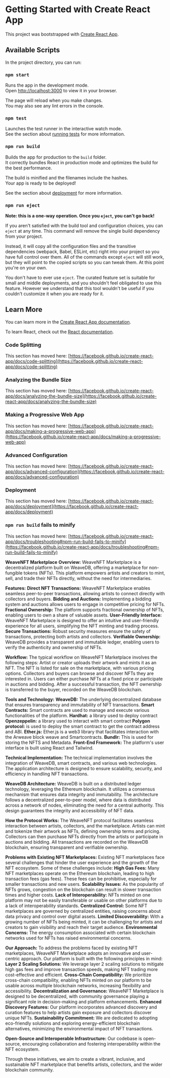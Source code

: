 # Getting Started with Create React App

This project was bootstrapped with [Create React App](https://github.com/facebook/create-react-app).

## Available Scripts

In the project directory, you can run:

### `npm start`

Runs the app in the development mode.\
Open [http://localhost:3000](http://localhost:3000) to view it in your browser.

The page will reload when you make changes.\
You may also see any lint errors in the console.

### `npm test`

Launches the test runner in the interactive watch mode.\
See the section about [running tests](https://facebook.github.io/create-react-app/docs/running-tests) for more information.

### `npm run build`

Builds the app for production to the `build` folder.\
It correctly bundles React in production mode and optimizes the build for the best performance.

The build is minified and the filenames include the hashes.\
Your app is ready to be deployed!

See the section about [deployment](https://facebook.github.io/create-react-app/docs/deployment) for more information.

### `npm run eject`

**Note: this is a one-way operation. Once you `eject`, you can't go back!**

If you aren't satisfied with the build tool and configuration choices, you can `eject` at any time. This command will remove the single build dependency from your project.

Instead, it will copy all the configuration files and the transitive dependencies (webpack, Babel, ESLint, etc) right into your project so you have full control over them. All of the commands except `eject` will still work, but they will point to the copied scripts so you can tweak them. At this point you're on your own.

You don't have to ever use `eject`. The curated feature set is suitable for small and middle deployments, and you shouldn't feel obligated to use this feature. However we understand that this tool wouldn't be useful if you couldn't customize it when you are ready for it.

## Learn More

You can learn more in the [Create React App documentation](https://facebook.github.io/create-react-app/docs/getting-started).

To learn React, check out the [React documentation](https://reactjs.org/).

### Code Splitting

This section has moved here: [https://facebook.github.io/create-react-app/docs/code-splitting](https://facebook.github.io/create-react-app/docs/code-splitting)

### Analyzing the Bundle Size

This section has moved here: [https://facebook.github.io/create-react-app/docs/analyzing-the-bundle-size](https://facebook.github.io/create-react-app/docs/analyzing-the-bundle-size)

### Making a Progressive Web App

This section has moved here: [https://facebook.github.io/create-react-app/docs/making-a-progressive-web-app](https://facebook.github.io/create-react-app/docs/making-a-progressive-web-app)

### Advanced Configuration

This section has moved here: [https://facebook.github.io/create-react-app/docs/advanced-configuration](https://facebook.github.io/create-react-app/docs/advanced-configuration)

### Deployment

This section has moved here: [https://facebook.github.io/create-react-app/docs/deployment](https://facebook.github.io/create-react-app/docs/deployment)

### `npm run build` fails to minify

This section has moved here: [https://facebook.github.io/create-react-app/docs/troubleshooting#npm-run-build-fails-to-minify](https://facebook.github.io/create-react-app/docs/troubleshooting#npm-run-build-fails-to-minify)


**WeaveNFT Marketplace**
**Overview:**
WeaveNFT Marketplace is a decentralized platform built on WeaveDB, offering a marketplace for non-fungible tokens (NFTs). This platform empowers artists and creators to mint, sell, and trade their NFTs directly, without the need for intermediaries.

**Features:**
**Direct NFT Transactions:** WeaveNFT Marketplace enables seamless peer-to-peer transactions, allowing artists to connect directly with collectors and buyers.
**Bidding and Auctions:** Implementing a bidding system and auctions allows users to engage in competitive pricing for NFTs.
**Fractional Ownership:** The platform supports fractional ownership of NFTs, enabling users to own a share of valuable assets.
**User-Friendly Interface:** WeaveNFT Marketplace is designed to offer an intuitive and user-friendly experience for all users, simplifying the NFT minting and trading process.
**Secure Transactions:** Robust security measures ensure the safety of transactions, protecting both artists and collectors.
**Verifiable Ownership:** WeaveDB provides a transparent and immutable ledger, enabling users to verify the authenticity and ownership of NFTs.

**Workflow:**
The typical workflow on WeaveNFT Marketplace involves the following steps:
Artist or creator uploads their artwork and mints it as an NFT.
The NFT is listed for sale on the marketplace, with various pricing options.
Collectors and buyers can browse and discover NFTs they are interested in.
Users can either purchase NFTs at a fixed price or participate in auctions and bidding.
After a successful transaction, the NFT ownership is transferred to the buyer, recorded on the WeaveDB blockchain.

**Tools and Technology:**
**WeaveDB:** The underlying decentralized database that ensures transparency and immutability of NFT transactions.
**Smart Contracts:** Smart contracts are used to manage and execute various functionalities of the platform.
**Hardhat:** a library used to deploy contract
**Openzeppelin:** a library used to interact with smart contract
**Polygon protocol:** is used to deploy the smart contract to get the contract address and ABI.
**Ether.js:** Ether.js is a web3 library that facilitates interaction with the Arweave block weave and Smartcontracts.
**Bundlr:** This is used for storing the NFTS and Metadata. 
**Front-End Framework:** The platform's user interface is built using React and Tailwind. 

**Technical Implementation:**
The technical implementation involves the integration of WeaveDB, smart contracts, and various web technologies. The application architecture is designed to ensure scalability, security, and efficiency in handling NFT transactions.

**WeaveDB Architecture:**
WeaveDB is built on a distributed ledger technology, leveraging the Ethereum blockchain. It utilizes a consensus mechanism that ensures data integrity and immutability. The architecture follows a decentralized peer-to-peer model, where data is distributed across a network of nodes, eliminating the need for a central authority. This design guarantees the integrity and accessibility of NFT data.

**How the Protocol Works:**
The WeaveNFT protocol facilitates seamless interaction between artists, collectors, and the marketplace. Artists can mint and tokenize their artwork as NFTs, defining ownership terms and pricing. Collectors can then purchase NFTs directly from the artists or participate in auctions and bidding. All transactions are recorded on the WeaveDB blockchain, ensuring transparent and verifiable ownership.

**Problems with Existing NFT Marketplaces:**
Existing NFT marketplaces face several challenges that hinder the user experience and the growth of the NFT ecosystem. Some of these challenges include:
**High Gas Fees:** Many NFT marketplaces operate on the Ethereum blockchain, leading to high transaction fees (gas fees). These fees can be prohibitive, especially for smaller transactions and new users.
**Scalability Issues:** As the popularity of NFTs grows, congestion on the blockchain can result in slower transaction times and higher costs.
**Lack of Interoperability:** NFTs minted on one platform may not be easily transferable or usable on other platforms due to a lack of interoperability standards.
**Centralized Control:** Some NFT marketplaces are governed by centralized entities, raising concerns about data privacy and control over digital assets.
**Limited Discoverability:** With a growing number of NFTs being minted, it can be challenging for artists and creators to gain visibility and reach their target audience.
**Environmental Concerns:** The energy consumption associated with certain blockchain networks used for NFTs has raised environmental concerns.

**Our Approach:**
To address the problems faced by existing NFT marketplaces, WeaveNFT Marketplace adopts an innovative and user-centric approach. Our platform is built with the following principles in mind:
**Layer 2 Scaling Solutions:** We leverage layer 2 scaling solutions to mitigate high gas fees and improve transaction speeds, making NFT trading more cost-effective and efficient.
**Cross-Chain Compatibility:** We prioritize cross-chain compatibility, enabling NFTs minted on our platform to be usable across multiple blockchain networks, increasing flexibility and accessibility.
**Decentralization and Governance:** WeaveNFT Marketplace is designed to be decentralized, with community governance playing a significant role in decision-making and platform enhancements.
**Enhanced Discovery Features:** Our platform incorporates advanced discovery and curation features to help artists gain exposure and collectors discover unique NFTs.
**Sustainability Commitment:** We are dedicated to adopting eco-friendly solutions and exploring energy-efficient blockchain alternatives, minimizing the environmental impact of NFT transactions.

**Open-Source and Interoperable Infrastructure:** Our codebase is open-source, encouraging collaboration and fostering interoperability within the NFT ecosystem.

Through these initiatives, we aim to create a vibrant, inclusive, and sustainable NFT marketplace that benefits artists, collectors, and the wider blockchain community.




